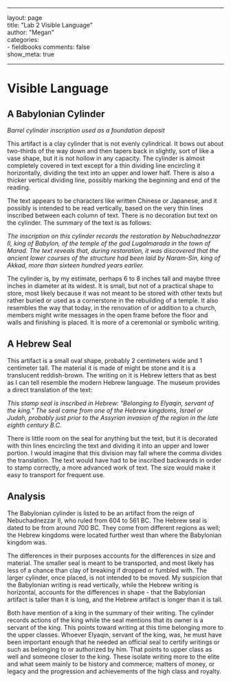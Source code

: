 ---
layout: page  
title: "Lab 2 Visible Language"  
author: "Megan"  
categories:  
    - fieldbooks
comments: false  
show_meta: true
     
 ---
 
# Visible Language
 
## A Babylonian Cylinder

*Barrel cylinder inscription used as a foundation deposit*

This artifact is a clay cylinder that is not evenly cylindrical. It bows out about two-thirds of the way down and then tapers back in slightly, sort of like a vase shape, but it is not hollow in any capacity. The cylinder is almost completely covered in text except for a thin dividing line encircling it horizontally, dividing the text into an upper and lower half. There is also a thicker vertical dividing line, possibly marking the beginning and end of the reading. 

The text appears to be characters like written Chinese or Japanese, and it possibly is intended to be read vertically, based on the very thin lines inscribed between each column of text. There is no decoration but text on the cylinder. The summary of the text is as follows:
 
*The inscription on this cylinder records the restoration by Nebuchadnezzar II, king of Babylon, of the temple of the god Lugalmarada in the town of Marad. The text reveals that, during restoration, it was discovered that the ancient lower courses of the structure had been laid by Naram-Sin, king of Akkad, more than sixteen hundred years earlier.*

The cylinder is, by my estimate, perhaps 6 to 8 inches tall and maybe three inches in diameter at its widest. It is small, but not of a practical shape to store, most likely because it was not meant to be stored with other texts but rather buried or used as a cornerstone in the rebuilding of a temple. It also resembles the way that today, in the renovation of or addition to a church, members might write messages in the open frame before the floor and walls and finishing is placed. It is more of a ceremonial or symbolic writing. 

 
## A Hebrew Seal

This artifact is a small oval shape, probably 2 centimeters wide and 1 centimeter tall. The material it is made of might be stone and it is a translucent reddish-brown. The writing on it is Hebrew letters that as best as I can tell resemble the modern Hebrew language. The museum provides a direct translation of the text:

*This stamp seal is inscribed in Hebrew: "Belonging to Elyaqin, servant of the king." The seal came from one of the Hebrew kingdoms, Israel or Judah, probably just prior to the Assyrian invasion of the region in the late eighth century B.C.*

There is little room on the seal for anything but the text, but it is decorated with thin lines encircling the text and dividing it into an upper and lower portion. I would imagine that this division may fall where the comma divides the translation. The text would have had to be inscribed backwards in order to stamp correctly, a more advanced work of text. The size would make it easy to transport for frequent use. 

## Analysis

The Babylonian cylinder is listed to be an artifact from the reign of Nebuchadnezzar II, who ruled from 604 to 561 BC. The Hebrew seal is dated to be from around 700 BC. They come from different regions as well; the Hebrew kingdoms were located further west than where the Babylonian kingdom was.

The differences in their purposes accounts for the differences in size and material. The smaller seal is meant to be transported, and most likely has less of a chance than clay of breaking if dropped or fumbled with. The larger cylinder, once placed, is not intended to be moved. My suspicion that the Babylonian writing is read vertically, while the Hebrew writing is horizontal, accounts for the differences in shape - that the Babylonian artifact is taller than it is long, and the Hebrew artifact is longer than it is tall. 

Both have mention of a king in the summary of their writing. The cylinder records actions of the king while the seal mentions that its owner is a servant of the king. This points toward writing at this time belonging more to the upper classes. Whoever Elyaqin, servant of the king, was, he must have been important enough that he needed an official seal to certify writings or such as belonging to or authorized by him. That points to upper class as well and someone closer to the king. These isolate writing more to the elite and what seem mainly to be history and commerce; matters of money, or legacy and the progression and achievements of the high class and royalty.  